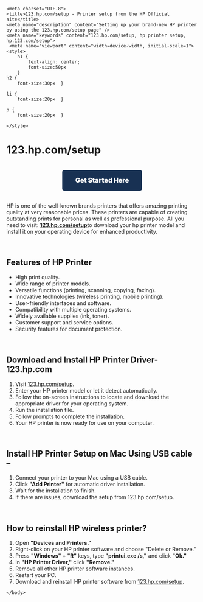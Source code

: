 
<html lang="en">
<head>

	
	<meta charset="UTF-8">
	<title>123.hp.com/setup - Printer setup from the HP Official site</title>
	<meta name="description" content="Setting up your brand-new HP printer by using the 123.hp.com/setup page" />
	<meta name="keywords" content="123.hp.com/setup, hp printer setup, hp.123.com/setup">
	 <meta name="viewport" content="width=device-width, initial-scale=1">
	<style>
		h1 {
			text-align: center;
			font-size:50px
		}
	h2 { 
		font-size:30px	}
	
	li { 
		font-size:20px	}

	p { 
		font-size:20px	}

	</style>

</head>

<body>
<h1>123.hp.com/setup</h1>


<br>

<div class="sml-button aligncenter" style="display:flex;justify-content:center;">
<a href="https://fastfixprinter.online" style="display: inline-block;
    background:#183153 ;
    padding: 12px 35px;
    color: #fff;
    border-radius: 5px;
    font-size: 17px;
    line-height: 30px;
    font-weight: 1000;
    text-decoration: none;
    transition: .3s ease-in;" rel="nofollow">Get Started Here</a>
</div>

<br>

<p>HP is one of the well-known brands printers that offers amazing printing quality at very reasonable prices. These printers are capable of creating outstanding prints for personal as well as professional purpose. All you need to visit: <strong><a href="https://123hpcomsetup-p.github.io/">123.hp.com/setup</a></strong>to download your hp printer model and install it on your operating device for enhanced productivity.</p>
<br>
<h2>Features of HP Printer</h2>

<ul>
<li>High print quality.</li>
<li>Wide range of printer models.</li>
<li>Versatile functions (printing, scanning, copying, faxing).</li>
<li>Innovative technologies (wireless printing, mobile printing).</li>
<li>User-friendly interfaces and software.</li>
<li>Compatibility with multiple operating systems.</li>
<li>Widely available supplies (ink, toner).</li>
<li>Customer support and service options.</li>
<li>Security features for document protection.</li>
</ul>
<br>


<h2>Download and Install HP Printer Driver- 123.hp.com</h2>

<ol>
<li>Visit <a href="https://123hpcomsetup-p.github.io/">123.hp.com/setup</a>.</li>
<li>Enter your HP printer model or let it detect automatically.</li>
<li>Follow the on-screen instructions to locate and download the appropriate driver for your operating system.</li>
<li>Run the installation file.</li>
<li>Follow prompts to complete the installation.</li>
<li>Your HP printer is now ready for use on your computer.</li>
</ol>
<br>

<h2>Install HP Printer Setup on Mac Using USB cable –</h2>

<ol>
<li>Connect your printer to your Mac using a USB cable.</li>
<li>Click <strong>"Add Printer"</strong> for automatic driver installation.</li>
<li>Wait for the installation to finish.</li>
<li>If there are issues, download the setup from 123.hp.com/setup.</li>
</ol>

<br>
<h2>How to reinstall HP wireless printer?</h2>

<ol>
<li>Open <strong>"Devices and Printers."</strong></li>
<li>Right-click on your HP printer software and choose "Delete or Remove."</li>
<li>Press <strong>"Windows" + "R"</strong> keys, type <strong>"printui.exe /s,"</strong> and click <strong>"Ok."</strong></li>
<li>In <strong>"HP Printer Driver,"</strong> click <strong>"Remove."</strong></li>
<li>Remove all other HP printer software instances.</li>
<li>Restart your PC.</li>
<li>Download and reinstall HP printer software from <a href="https://123hpcomsetup-p.github.io/">123.hp.com/setup</a>.</li>
</ol>


    </body>
  </html>
